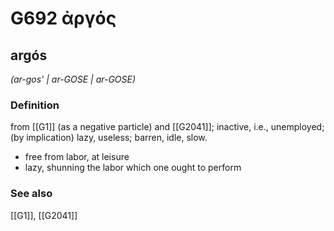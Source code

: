 # G692 ἀργός

## argós

_(ar-gos' | ar-GOSE | ar-GOSE)_

### Definition

from [[G1]] (as a negative particle) and [[G2041]]; inactive, i.e., unemployed; (by implication) lazy, useless; barren, idle, slow.

- free from labor, at leisure
- lazy, shunning the labor which one ought to perform

### See also

[[G1]], [[G2041]]

